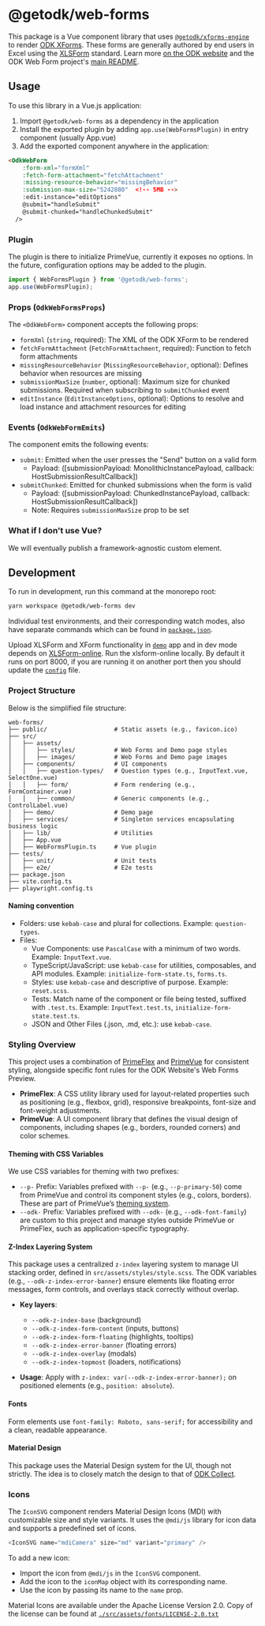 # @getodk/web-forms

This package is a Vue component library that uses [`@getodk/xforms-engine`](../xforms-engine/) to render [ODK XForms](https://getodk.github.io/xforms-spec/). These forms are generally authored by end users in Excel using the [XLSForm](https://docs.getodk.org/xlsform/) standard. Learn more [on the ODK website](https://getodk.org/) and the ODK Web Form project's [main README](https://github.com/getodk/web-forms).

## Usage

To use this library in a Vue.js application:

1. Import `@getodk/web-forms` as a dependency in the application
2. Install the exported plugin by adding `app.use(WebFormsPlugin)` in entry component (usually App.vue)
3. Add the exported component anywhere in the application:

```html
<OdkWebForm
    :form-xml="formXml"
    :fetch-form-attachment="fetchAttachment"
    :missing-resource-behavior="missingBehavior"
    :submission-max-size="5242880"  <!-- 5MB -->
    :edit-instance="editOptions"
    @submit="handleSubmit"
    @submit-chunked="handleChunkedSubmit"
  />
```

### Plugin

The plugin is there to initialize PrimeVue, currently it exposes no options. In the future, configuration options may be added to the plugin.

```js
import { WebFormsPlugin } from '@getodk/web-forms';
app.use(WebFormsPlugin);
```

### Props (`OdkWebFormsProps`)

The `<OdkWebForm>` component accepts the following props:

- `formXml` (`string`, required): The XML of the ODK XForm to be rendered
- `fetchFormAttachment` (`FetchFormAttachment`, required): Function to fetch form attachments
- `missingResourceBehavior` (`MissingResourceBehavior`, optional): Defines behavior when resources are missing
- `submissionMaxSize` (`number`, optional): Maximum size for chunked submissions. Required when subscribing to `submitChunked` event
- `editInstance` (`EditInstanceOptions`, optional): Options to resolve and load instance and attachment resources for editing

### Events (`OdkWebFormEmits`)

The component emits the following events:

- `submit`: Emitted when the user presses the "Send" button on a valid form
  - Payload: ([submissionPayload: MonolithicInstancePayload, callback: HostSubmissionResultCallback])
- `submitChunked`: Emitted for chunked submissions when the form is valid
  - Payload: ([submissionPayload: ChunkedInstancePayload, callback: HostSubmissionResultCallback])
  - Note: Requires `submissionMaxSize` prop to be set

### What if I don't use Vue?

We will eventually publish a framework-agnostic custom element.

## Development

To run in development, run this command at the monorepo root:

```sh
yarn workspace @getodk/web-forms dev
```

Individual test environments, and their corresponding watch modes, also have separate commands which can be found in [`package.json`](./package.json).

Upload XLSForm and XForm functionality in [`demo`](./src/demo/) app and in dev mode depends on [XLSForm-online](https://github.com/getodk/xlsform-online). Run the xlsform-online locally. By default it runs on port 8000, if you are running it on another port then you should update the [`config`](./src/demo/config.json) file.

### Project Structure

Below is the simplified file structure:

```
web-forms/
├── public/                   # Static assets (e.g., favicon.ico)
├── src/
│   ├── assets/
│   │   ├── styles/           # Web Forms and Demo page styles
│   │   ├── images/           # Web Forms and Demo page images
│   ├── components/           # UI components
│   │   ├── question-types/   # Question types (e.g., InputText.vue, SelectOne.vue)
│   │   ├── form/             # Form rendering (e.g., FormContainer.vue)
│   │   ├── common/           # Generic components (e.g., ControlLabel.vue)
│   ├── demo/                 # Demo page
│   ├── services/             # Singleton services encapsulating business logic
│   ├── lib/                  # Utilities
│   ├── App.vue
│   ├── WebFormsPlugin.ts     # Vue plugin
├── tests/
│   ├── unit/                 # Unit tests
│   ├── e2e/                  # E2e tests
├── package.json
├── vite.config.ts
├── playwright.config.ts
```

#### Naming convention
- Folders: use `kebab-case` and plural for collections. Example: `question-types`.
- Files:
  - Vue Components: use `PascalCase` with a minimum of two words. Example: `InputText.vue`.
  - TypeScript/JavaScript: use `kebab-case` for utilities, composables, and API modules. Example: `initialize-form-state.ts`, `forms.ts`.
  - Styles: use `kebab-case` and descriptive of purpose. Example: `reset.scss`.
  - Tests: Match name of the component or file being tested, suffixed with `.test.ts`. Example: `InputText.test.ts`, `initialize-form-state.test.ts`.
  - JSON and Other Files (.json, .md, etc.): use `kebab-case`.

### Styling Overview

This project uses a combination of [PrimeFlex](https://primeflex.org/) and [PrimeVue](https://primevue.org/) for consistent styling, alongside specific font rules for the ODK Website's Web Forms Preview.

- **PrimeFlex**: A CSS utility library used for layout-related properties such as positioning (e.g., flexbox, grid), responsive breakpoints, font-size and font-weight adjustments.
- **PrimeVue**: A UI component library that defines the visual design of components, including shapes (e.g., borders, rounded corners) and color schemes.

#### Theming with CSS Variables

We use CSS variables for theming with two prefixes:

- `--p-` Prefix: Variables prefixed with `--p-` (e.g., `--p-primary-50`) come from PrimeVue and control its component styles (e.g., colors, borders). These are part of PrimeVue’s [theming system](https://primevue.org/theming/styled/).
- `--odk-` Prefix: Variables prefixed with `--odk-` (e.g., `--odk-font-family`) are custom to this project and manage styles outside PrimeVue or PrimeFlex, such as application-specific typography.

#### Z-Index Layering System

This package uses a centralized `z-index` layering system to manage UI stacking order, defined in `src/assets/styles/style.scss`. The ODK variables (e.g., `--odk-z-index-error-banner`) ensure elements like floating error messages, form controls, and overlays stack correctly without overlap.

- **Key layers**:

  - `--odk-z-index-base` (background)
  - `--odk-z-index-form-content` (inputs, buttons)
  - `--odk-z-index-form-floating` (highlights, tooltips)
  - `--odk-z-index-error-banner` (floating errors)
  - `--odk-z-index-overlay` (modals)
  - `--odk-z-index-topmost` (loaders, notifications)

- **Usage**: Apply with `z-index: var(--odk-z-index-error-banner);` on positioned elements (e.g., `position: absolute`).

#### Fonts

Form elements use `font-family: Roboto, sans-serif;` for accessibility and a clean, readable appearance.

#### Material Design

This package uses the Material Design system for the UI, though not strictly. The idea is to closely match the design to that of [ODK Collect](https://docs.getodk.org/collect-intro/).

### Icons

The `IconSVG` component renders Material Design Icons (MDI) with customizable size and style variants. It uses the `@mdi/js` library for icon data and supports a predefined set of icons.

```js
<IconSVG name="mdiCamera" size="md" variant="primary" />
```

To add a new icon:

- Import the icon from `@mdi/js` in the `IconSVG` component.
- Add the icon to the `iconMap` object with its corresponding name.
- Use the icon by passing its name to the `name` prop.

Material Icons are available under the Apache License Version 2.0. Copy of the license can be found at [`./src/assets/fonts/LICENSE-2.0.txt`](./src/assets/fonts/LICENSE-2.0.txt)
